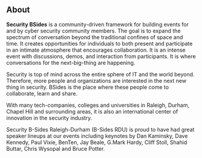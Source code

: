 ## About

**Security BSides** is a community-driven framework for building events for and by cyber security community members. The goal is to expand the spectrum of conversation beyond the traditional confines of space and time. It creates opportunities for individuals to both present and participate in an intimate atmosphere that encourages collaboration. It is an intense event with discussions, demos, and interaction from participants. It is where conversations for the next-big-thing are happening.

Security is top of mind across the entire sphere of IT and the world beyond. Therefore, more people and organizations are interested in the next new thing in security. BSides is the place where these people come to collaborate, learn and share.

With many tech-companies, colleges and universities in Raleigh, Durham, Chapel Hill and surrounding areas, it is also an international center of innovation in the security industry.

Security B-Sides Raleigh-Durham (B-Sides RDU) is proud to have had great speaker lineups at our events including keynotes by Dan Kaminsky, Dave Kennedy, Paul Vixie, BenTen, Jay Beale, G.Mark Hardy, Cliff Stoll, Shahid Buttar, Chris Wysopal and Bruce Potter.
